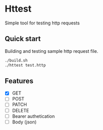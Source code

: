 # Httest

Simple tool for testing http requests

## Quick start
Building and testing sample http request file.
```bash
./build.sh
./httest test.http
```

## Features
- [x] GET
- [ ] POST
- [ ] PATCH
- [ ] DELETE
- [ ] Bearer authetication
- [ ] Body (json)
